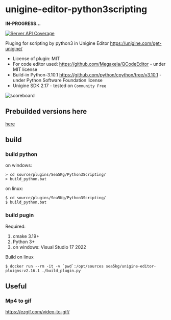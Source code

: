 # unigine-editor-python3scripting

**IN-PROGRESS...**

[![Server API Coverage](https://img.shields.io/badge/Unigine-2.17-yellow.svg)](https://developer.unigine.com/en/docs/2.17/)

Pluging for scripting by python3 in Unigine Editor https://unigine.com/get-unigine/

* License of plugin: MIT
* For code editor used: https://github.com/Megaxela/QCodeEditor - under MIT license
* Build-in Python-3.10.1 https://github.com/python/cpython/tree/v3.10.1 - under Python Software Foundation license
* Unigine SDK 2.17 - tested on `Community Free`

![scoreboard](preview.gif)

## Prebuilded versions here

[here](https://sea-kg.com/files/unigine-plugins/UnigineEditorPlugin_Python3Scripting/v2.17/)


## build

### build python

on windows:
```
> cd source/plugins/Sea5Kg/Python3Scripting/
> build_python.bat
```

on linux:
```
$ cd source/plugins/Sea5Kg/Python3Scripting/
$ build_python.bat
```

### build pugin

Required:
1. cmake 3.19+
2. Python 3+
3. on windows: Visual Studio 17 2022

Build on linux

```
$ docker run --rm -it -v `pwd`:/opt/sources sea5kg/unigine-editor-pluigns:v2.16.1 ./build_plugin.py
```


## Useful

### Mp4 to gif

https://ezgif.com/video-to-gif/